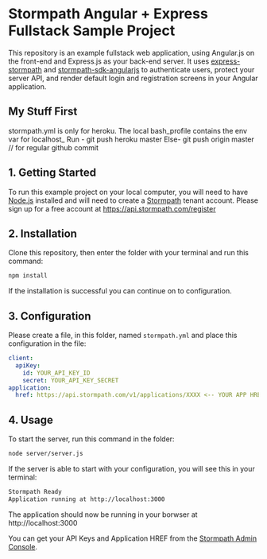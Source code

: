 # Stormpath Angular + Express Fullstack Sample Project

This repository is an example fullstack web application, using Angular.js on the
front-end and Express.js as your back-end server.  It uses [express-stormpath][]
and [stormpath-sdk-angularjs][] to authenticate users, protect your server API,
and render default login and registration screens in your Angular application.

[express-stormpath]: https://github.com/stormpath/express-stormpath
[stormpath-sdk-angularjs]: https://github.com/stormpath/stormpath-sdk-angularjs

## My Stuff First
stormpath.yml is only for heroku.  The local bash_profile contains the env var for localhost_
Run - git push heroku master
Else- git push origin master // for regular github commit

## 1. Getting Started

To run this example project on your local computer, you will need to have
[Node.js][] installed and will need to create a [Stormpath][] tenant account.
Please sign up for a free account at https://api.stormpath.com/register


## 2. Installation

Clone this repository, then enter the folder with your terminal and run this
command:

```bash
npm install
```

If the installation is successful you can continue on to configuration.

## 3. Configuration

Please
create a file, in this folder, named `stormpath.yml` and place this configuration
in the file:

```yaml
client:
  apiKey:
    id: YOUR_API_KEY_ID
    secret: YOUR_API_KEY_SECRET
application:
  href: https://api.stormpath.com/v1/applications/XXXX <-- YOUR APP HREF
```

## 4. Usage

To start the server, run this command in the folder:

```bash
node server/server.js
```

If the server is able to start with your configuration, you will see this in
your terminal:

```bash
Stormpath Ready
Application running at http://localhost:3000
```

The application should now be running in your borwser at http://localhost:3000

You can get your API Keys and Application HREF from the
[Stormpath Admin Console][].

[Node.js]: https://nodejs.org
[Stormpath]: https://stormpath.com
[Stormpath Admin Console]: https://api.stormpath.com
[stormpath-sdk-angularjs]: https://github.com/stormpath/stormpath-sdk-angularjs
[express-stormpath]: https://github.com/stormpath/express-stormpath